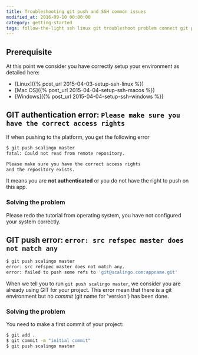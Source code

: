 ```yaml
---
title: Troubleshooting git push and SSH common issues
modified_at: 2016-09-10 00:00:00
category: getting-started
tags: follow-the-light ssh linux git troubleshoot problem connect git push
---
```


## Prerequisite

At this point we consider you have correctly setup your environment as detailed here:

* [Linux]({% post_url 2015-04-03-setup-ssh-linux %})
* [Mac OS]({% post_url 2015-04-04-setup-ssh-macos %})
* [Windows]({% post_url 2015-04-04-setup-ssh-windows %})

## GIT authentication error: `Please make sure you have the correct access rights`

If when pushing to the platform, you get the following error

```bash
$ git push scalingo master
fatal: Could not read from remote repository.

Please make sure you have the correct access rights
and the repository exists.
```

It means you are **not authenticated** or you do not have the right to push on this
app.

### Solving the problem

Please redo the tutorial from operating system, you have not configured your system
correctly.

## GIT push error: `error: src refspec master does not match any`

```bash
$ git push scalingo master
error: src refspec master does not match any.
error: failed to push some refs to 'git@scalingo.com:appname.git'
```

When we tell you to run `git push scalingo master`, we consider you are already
using GIT for your project. This error mean that there is a git environment but
no *commit* (git name for 'version') has been done.

### Solving the problem

You need to make a first commit of your project:

```bash
$ git add .
$ git commit -m "initial commit"
$ git push scalingo master
```
